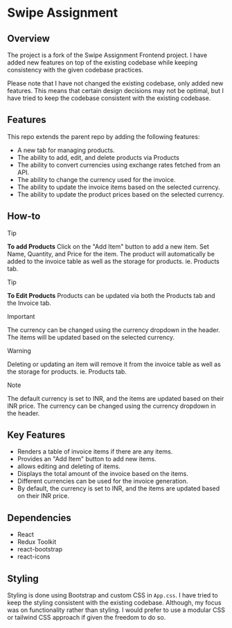 # Swipe Assignment

## Overview
The project is a fork of the Swipe Assignment Frontend project. I have added new features on top of the existing codebase while keeping consistency with the given codebase practices.

Please note that I have not changed the existing codebase, only added new features. This means that certain design decisions may not be optimal, but I have tried to keep the codebase consistent with the existing codebase.

## Features
This repo extends the parent repo by adding the following features:
- A new tab for managing products.
- The ability to add, edit, and delete products via Products
- The ability to convert currencies using exchange rates fetched from an API.
- The ability to change the currency used for the invoice.
- The ability to update the invoice items based on the selected currency.
- The ability to update the product prices based on the selected currency.

## How-to
> [!TIP]
> **To add Products**
> Click on the "Add Item" button to add a new item. Set Name, Quantity, and Price for the item.
> The product will automatically be added to the invoice table as well as the storage for products. ie. Products tab.

> [!TIP]
> **To Edit Products**
> Products can be updated via both the Products tab and the Invoice tab.

> [!IMPORTANT]
> The currency can be changed using the currency dropdown in the header. The items will be updated based on the selected currency.

> [!WARNING]
> Deleting or updating an item will remove it from the invoice table as well as the storage for products. ie. Products tab.

> [!NOTE]
> The default currency is set to INR, and the items are updated based on their INR price. The currency can be changed using the currency dropdown in the header.

## Key Features

- Renders a table of invoice items if there are any items.
- Provides an "Add Item" button to add new items.
- allows editing and deleting of items.
- Displays the total amount of the invoice based on the items.
- Different currencies can be used for the invoice generation.
- By default, the currency is set to INR, and the items are updated based on their INR price.

## Dependencies
- React
- Redux Toolkit
- react-bootstrap
- react-icons

## Styling

Styling is done using Bootstrap and custom CSS in `App.css`. I have tried to keep the styling consistent with the existing codebase. Although, my focus was on functionality rather than styling. I would prefer to use a modular CSS or tailwind CSS approach if given the freedom to do so.
